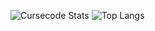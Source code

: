 ![Cursecode Stats](https://github-readme-stats.vercel.app/api?username=cursecodes&show_icons=true&theme=cobalt)
![Top Langs](https://github-readme-stats.vercel.app/api/top-langs/?username=cursecodes&theme=cobalt)
